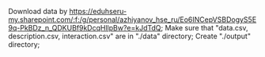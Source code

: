 Download data by https://eduhseru-my.sharepoint.com/:f:/g/personal/azhiyanov_hse_ru/Eo6INCepVSBDogyS5E9q-PkBDz_n_QDKUBf9kDcqHllpBw?e=kJdTdQ;
Make sure that "data.csv, description.csv, interaction.csv" are in "./data" directory;
Create "./output" directory;
